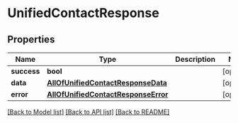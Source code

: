 # UnifiedContactResponse

## Properties
Name | Type | Description | Notes
------------ | ------------- | ------------- | -------------
**success** | **bool** |  | [optional] 
**data** | [**AllOfUnifiedContactResponseData**](AllOfUnifiedContactResponseData.md) |  | [optional] 
**error** | [**AllOfUnifiedContactResponseError**](AllOfUnifiedContactResponseError.md) |  | [optional] 

[[Back to Model list]](../../README.md#documentation-for-models) [[Back to API list]](../../README.md#documentation-for-api-endpoints) [[Back to README]](../../README.md)

